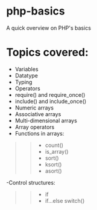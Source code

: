 # php-basics
A quick overview on PHP's basics

# Topics covered:
- Variables
- Datatype
- Typing
- Operators
- require() and require_once()
- include() and include_once()
- Numeric arrays
- Associative arrays
- Multi-dimensional arrays
- Array operators
- Functions in arrays: 
>>- count()
>>- is_array()
>>- sort()
>>- ksort()
>>- asort()

-Control structures:
>>- if
>>- if...else
>>switch()
